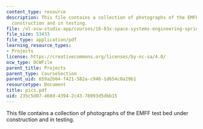 ```yaml
---
content_type: resource
description: This file contains a collection of photographs of the EMFF test bed under
  construction and in testing.
file: /ol-ocw-studio-app/courses/16-83x-space-systems-engineering-spring-2002-spring-2003/235c5d07468d43942c4378093d5dbb15_pics.pdf
file_size: 53433
file_type: application/pdf
learning_resource_types:
- Projects
license: https://creativecommons.org/licenses/by-nc-sa/4.0/
ocw_type: OCWFile
parent_title: Projects
parent_type: CourseSection
parent_uid: 659a2b64-f421-582a-c946-1d654c0a29b1
resourcetype: Document
title: pics.pdf
uid: 235c5d07-468d-4394-2c43-78093d5dbb15
---
```

This file contains a collection of photographs of the EMFF test bed under construction and in testing.